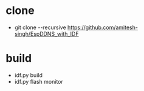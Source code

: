 # clone
- git clone --recursive https://github.com/amitesh-singh/EspDDNS_with_IDF
# build
- idf.py build
- idf.py flash monitor
